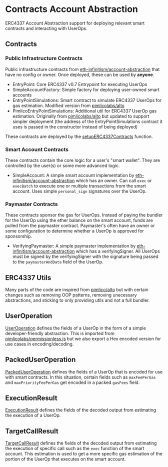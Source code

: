 # Contracts Account Abstraction
ERC4337 Account Abstraction support for deploying relevant smart contracts and interacting with UserOps.

## Contracts
### Public Infrastructure Contracts
Public infrastructure contracts from [eth-infinitism/account-abstraction](https://github.com/eth-infinitism/account-abstraction) that have no config or owner. Once deployed, these can be used by **anyone**.
* EntryPoint: Core ERC4337 v0.7 Entrypoint for executing UserOps
* SimpleAccountFactory: Simple factory for deploying user-owned smart accounts
* EntryPointSimulations: Smart contract to simulate ERC4337 UserOps for gas estimation. Modified version from [pimlicolabs/alto](https://github.com/pimlicolabs/alto)
* PimlicoEntryPointSimulations: Additional util for ERC4337 UserOp gas estimation. Originally from [pimlicolabs/alto](https://github.com/pimlicolabs/alto) but updated to support simpler deployment (the address of the EntryPointSimulations contract it uses is passed in the constructor instead of being deployed)

These contracts are deployed by the [setupERC4337Contracts](./src/setupERC4337Contracts.ts) function.

### Smart Account Contracts
These contracts contain the core logic for a user's "smart wallet". They are controlled by the user(s) or some more advanced logic.
* SimpleAccount: A simple smart account implementation by [eth-infinitism/account-abstraction](https://github.com/eth-infinitism/account-abstraction) which has an owner. Can call `exec` or `execBatch` to execute one or multiple transactions from the smart account. Uses simple `personal_sign` signatures over the UserOp.


### Paymaster Contracts
These contracts sponsor the gas for UserOps. Instead of paying the bundler for the UserOp using the ether balance on the smart account, funds are pulled from the paymaster contract. Paymaster's often have an owner or some configuration to determine whether a UserOp is approved for sponsorship.
* VerifyingPaymaster: A simple paymaster implementation by [eth-infinitism/account-abstraction](https://github.com/eth-infinitism/account-abstraction) which has a verifyingSigner. All UserOps must be signed by the verifyingSigner with the signature being passed to the `paymasterAndData` field of the UserOp.

## ERC4337 Utils
Many parts of the code are inspired from [pimlico/alto](https://github.com/pimlicolabs/alto) but with certain changes such as removing OOP patterns, removing unecessary abstractions, and sticking to only providing utils and not a full bundler.

## UserOperation
[UserOperation](./src/models/UserOperation.ts) defines the fields of a UserOp in the form of a simple developer-friendly abstraction. This is imported from [pimlicolabs/permissionless.js](https://github.com/pimlicolabs/permissionless.js) but we also export a Hex encoded version for use cases in encoding/decoding.

## PackedUserOperation
[PackedUserOperation](./src/models/PackedUserOperation.ts) defines the fields of a UserOp that is encoded for use with smart contracts. In this situation, certain fields such as `maxFeePerGas` and `maxPriorityFeePerGas` get encoded in a packed `gasFees` field.

## ExecutionResult
[ExecutionResult](./src/models/ExecutionResult.ts) defines the fields of the decoded output from estimating the execution of a UserOp.

## TargetCallResult
[TargetCallResult](./src/models/TargetCallResult.ts) defines the fields of the decoded output from estimating the execution of specific call such as the `exec` function of the smart account. This estimation is used to get a more specific gas estimation of the portion of the UserOp that executes on the smart account.
